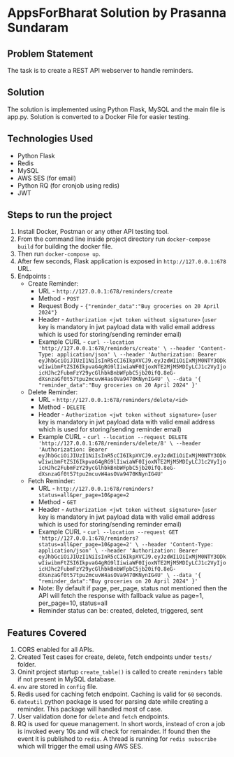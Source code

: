 # AppsForBharat Solution by Prasanna Sundaram

## Problem Statement

The task is to create a REST API webserver to handle reminders.

## Solution
The solution is implemented using Python Flask, MySQL and the main file is app.py. Solution is converted to a Docker File for easier testing.


## Technologies Used
- Python Flask
- Redis
- MySQL
- AWS SES (for email)
- Python RQ (for cronjob using redis)
- JWT

## Steps to run the project
1. Install Docker, Postman or any other API testing tool.
2. From the command line inside project directory run `docker-compose build` for building the docker file.
3. Then run `docker-compose up`.
4. After few seconds, Flask application is exposed in `http://127.0.0.1:678` URL.
5. Endpoints : 
   * Create Reminder:
     * URL - `http://127.0.0.1:678/reminders/create`
     * Method - `POST`
     * Request Body - `{"reminder_data":"Buy groceries on 20 April 2024"}`
     * Header - `Authorization <jwt token without signature>` (`user` key is mandatory in jwt payload data with valid email address which is used for storing/sending reminder email)
     * Example CURL - `curl --location 'http://127.0.0.1:678/reminders/create' \
--header 'Content-Type: application/json' \
--header 'Authorization: Bearer eyJhbGciOiJIUzI1NiIsInR5cCI6IkpXVCJ9.eyJzdWIiOiIxMjM0NTY3ODkwIiwibmFtZSI6IkpvaG4gRG9lIiwiaWF0IjoxNTE2MjM5MDIyLCJ1c2VyIjoicHJhc2FubmFzY29ycGlhbkBnbWFpbC5jb20ifQ.8eG-dXsnzaGf0t57tpu2mcuvW4asOVa9470KNynIG4U' \
--data '{
    "reminder_data":"Buy groceries on 20 April 2024"
}'`
   * Delete Reminder:
     * URL - `http://127.0.0.1:678/reminders/delete/<id>`
     * Method - `DELETE`
     * Header - `Authorization <jwt token without signature>` (`user` key is mandatory in jwt payload data with valid email address which is used for storing/sending reminder email)
     * Example CURL - `curl --location --request DELETE 'http://127.0.0.1:678/reminders/delete/8' \
--header 'Authorization: Bearer eyJhbGciOiJIUzI1NiIsInR5cCI6IkpXVCJ9.eyJzdWIiOiIxMjM0NTY3ODkwIiwibmFtZSI6IkpvaG4gRG9lIiwiaWF0IjoxNTE2MjM5MDIyLCJ1c2VyIjoicHJhc2FubmFzY29ycGlhbkBnbWFpbC5jb20ifQ.8eG-dXsnzaGf0t57tpu2mcuvW4asOVa9470KNynIG4U'`
   * Fetch Reminder:
     * URL - `http://127.0.0.1:678/reminders?status=all&per_page=10&page=2`
     * Method - `GET`
     * Header - `Authorization <jwt token without signature>` (`user` key is mandatory in jwt payload data with valid email address which is used for storing/sending reminder email)
     * Example CURL - `curl --location --request GET 'http://127.0.0.1:678/reminders?status=all&per_page=10&page=2' \
--header 'Content-Type: application/json' \
--header 'Authorization: Bearer eyJhbGciOiJIUzI1NiIsInR5cCI6IkpXVCJ9.eyJzdWIiOiIxMjM0NTY3ODkwIiwibmFtZSI6IkpvaG4gRG9lIiwiaWF0IjoxNTE2MjM5MDIyLCJ1c2VyIjoicHJhc2FubmFzY29ycGlhbkBnbWFpbC5jb20ifQ.8eG-dXsnzaGf0t57tpu2mcuvW4asOVa9470KNynIG4U' \
--data '{
    "reminder_data":"Buy groceries on 20 April 2024"
}'`
     * Note: By default if page, per_page, status not mentioned then the API will fetch the response with fallback value as page=1, per_page=10, status=all
     * Reminder status can be: created, deleted, triggered, sent

## Features Covered
1. CORS enabled for all APIs.
2. Created Test cases for create, delete, fetch endpoints under `tests/` folder.
3. Oninit project startup `create_table()` is called to create `reminders` table if not present in MySQL database.
4. `env` are stored in `config` file.
5. Redis used for caching fetch endpoint. Caching is valid for `60` seconds.
6. `dateutil` python package is used for parsing date while creating a reminder. This package will handled most of case.
7. User validation done for `delete` and `fetch` endpoints.
8. RQ is used for queue management. In short words, instead of cron a job is invoked every 10s and will check for remainder. If found then the event it is published to `redis`. A thread is running for `redis subscribe` which will trigger the email using AWS SES.